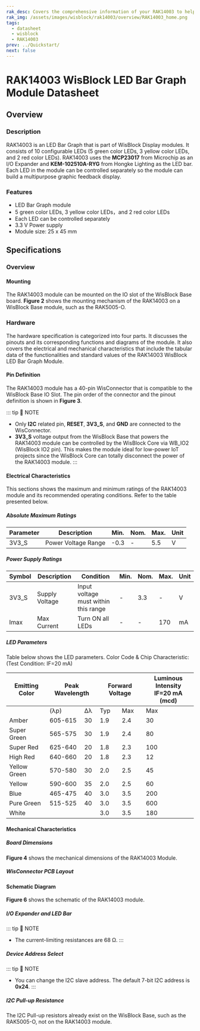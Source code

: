 ```yaml
---
rak_desc: Covers the comprehensive information of your RAK14003 to help you in using it. This information includes technical specifications, characteristics, and requirements, and it also discusses the device components.
rak_img: /assets/images/wisblock/rak14003/overview/RAK14003_home.png
tags:
  - datasheet
  - wisblock
  - RAK14003
prev: ../Quickstart/
next: false
---
```


# RAK14003 WisBlock LED Bar Graph Module Datasheet

## Overview

### Description

RAK14003 is an LED Bar Graph that is part of WisBlock Display modules. It consists of 10 configurable LEDs (5 green color LEDs, 3 yellow color LEDs, and 2 red color LEDs). RAK14003 uses the **MCP23017** from Microchip as an I/O Expander and **KEM-102510A-RYG** from Hongke Lighting as the LED bar. Each LED in the module can be controlled separately so the module can build a multipurpose graphic feedback display. 

### Features

- LED Bar Graph module
- 5 green color LEDs, 3 yellow color LEDs，and 2 red color LEDs
- Each LED can be controlled separately
- 3.3&nbsp;V Power supply
- Module size: 25 x 45&nbsp;mm

## Specifications

### Overview

<rk-img
  src="/assets/images/wisblock/rak14003/datasheet/rak14003_overview.png"
  width="50%"
  caption="RAK14003 Front and Back View"
/>

#### Mounting

The RAK14003 module can be mounted on the IO slot of the WisBlock Base board. **Figure 2** shows the mounting mechanism of the RAK14003 on a WisBlock Base module, such as the RAK5005-O.

<rk-img
  src="/assets/images/wisblock/rak14003/datasheet/mounting-mechanism.png"
  width="70%"
  caption="RAK14003 Mounting Mechanism on a WisBlock Base Module"
/>

### Hardware

The hardware specification is categorized into four parts. It discusses the pinouts and its corresponding functions and diagrams of the module. It also covers the electrical and mechanical characteristics that include the tabular data of the functionalities and standard values of the RAK14003 WisBlock LED Bar Graph Module.


#### Pin Definition

The RAK14003 module has a 40-pin WisConnector that is compatible to the WisBlock Base IO Slot. The pin order of the connector and the pinout definition is shown in **Figure 3**. 

<rk-img
  src="/assets/images/wisblock/rak14003/datasheet/rak14003_pinout.svg"
  width="80%"
  caption="RAK14003 Pinout Schematic"
/>

::: tip 📝 NOTE
- Only **I2C** related pin, **RESET**, **3V3_S**, and **GND** are connected to the WisConnector.
- **3V3_S** voltage output from the WisBlock Base that powers the RAK14003 module can be controlled by the WisBlock Core via WB_IO2 (WisBlock IO2 pin). This makes the module ideal for low-power IoT projects since the WisBlock Core can totally disconnect the power of the RAK14003 module.
:::  

#### Electrical Characteristics

This sections shows the maximum and minimum ratings of the RAK14003 module and its recommended operating conditions. Refer to the table presented below.

##### Absolute Maximum Ratings

| Parameter | Description                     | Min. | Nom. | Max.        | Unit |
| --------- | ------------------------------- | ---- | ---- | ----------- | ---- |
| 3V3_S     | Power Voltage Range             | -0.3 | -    | 5.5         | V    |

##### Power Supply Ratings

| Symbol | Description                | Condition                              | Min. | Nom. | Max. | Unit |
| ------ | -------------------------- | -------------------------------------- | ---- | ---- | ---- | ---- |
| 3V3_S  | Supply Voltage             | Input voltage must within this range   | -    | 3.3  | -    | V    |
| Imax   | Max Current                | Turn ON all LEDs                       | -    | -    | 170  | mA   |

##### LED Parameters

Table below shows the LED parameters. Color Code & Chip Characteristic: (Test Condition: IF=20&nbsp;mA)

<!-- 
**Figure 3** below shows the LED parameters.

<rk-img
  src="/assets/images/wisblock/rak14003/datasheet/led-parameter.png"
  width="80%"
  caption="RAK14003 LED Parameters"
/> -->

<table>
<thead>
  <tr>
    <th>Emitting Color</th>
    <th colspan="2">Peak Wavelength</th>
    <th colspan="2">Forward Voltage</th>
    <th>Luminous Intensity <br>IF=20&nbsp;mA (mcd)</th>
  </tr>
</thead>
<tbody>
  <tr>
    <td></td>
    <td>(λp)</td>
    <td>Δλ</td>
    <td>Typ</td>
    <td>Max</td>
    <td>Max</td>
  </tr>
  <tr>
    <td>Amber</td>
    <td>605-615</td>
    <td>30</td>
    <td>1.9</td>
    <td>2.4</td>
    <td>30</td>
  </tr>
  <tr>
    <td>Super Green</td>
    <td>565-575</td>
    <td>30</td>
    <td>1.9</td>
    <td>2.4</td>
    <td>80</td>
  </tr>
  <tr>
    <td>Super Red</td>
    <td>625-640</td>
    <td>20</td>
    <td>1.8</td>
    <td>2.3</td>
    <td>100</td>
  </tr>
  <tr>
    <td>High Red</td>
    <td>640-660</td>
    <td>20</td>
    <td>1.8</td>
    <td>2.3</td>
    <td>12</td>
  </tr>
  <tr>
    <td>Yellow Green </td>
    <td>570-580</td>
    <td>30</td>
    <td>2.0</td>
    <td>2.5</td>
    <td>45</td>
  </tr>
  <tr>
    <td>Yellow</td>
    <td>590-600</td>
    <td>35</td>
    <td>2.0</td>
    <td>2.5</td>
    <td>60</td>
  </tr>
  <tr>
    <td>Blue</td>
    <td>465-475</td>
    <td>40</td>
    <td>3.0</td>
    <td>3.5</td>
    <td>200</td>
  </tr>
  <tr>
    <td>Pure Green</td>
    <td>515-525</td>
    <td>40</td>
    <td>3.0</td>
    <td>3.5</td>
    <td>600</td>
  </tr>
  <tr>
    <td>White</td>
    <td></td>
    <td></td>
    <td>3.0</td>
    <td>3.5</td>
    <td>180</td>
  </tr>
</tbody>
</table>

#### Mechanical Characteristics

##### Board Dimensions

**Figure 4** shows the mechanical dimensions of the RAK14003 Module.

<rk-img
  src="/assets/images/wisblock/rak14003/datasheet/mechanical-dimensions.png"
  width="75%"
  caption="RAK14003 Mechanical Dimensions"
/>

##### WisConnector PCB Layout

<rk-img
  src="/assets/images/wisblock/rak14003/datasheet/wisconnector-pcb.png"
  width="100%"
  caption="WisConnector PCB Footprint and Recommendations"
/>

#### Schematic Diagram

**Figure 6** shows the schematic of the RAK14003 module.

<rk-img
  src="/assets/images/wisblock/rak14003/datasheet/rak14003-schematic.png"
  width="100%"
  caption="RAK14003 WisBlock Module Schematics"
/>

##### I/O Expander and LED Bar

<rk-img
  src="/assets/images/wisblock/rak14003/datasheet/io-expander.png"
  width="100%"
  caption="RAK14003 I/O Expander and LED Bar"
/>

::: tip 📝 NOTE
- The current-limiting resistances are 68&nbsp;Ω.
:::

##### Device Address Select

<rk-img
  src="/assets/images/wisblock/rak14003/datasheet/i2c-address.png"
  width="30%"
  caption="I2C Address Select"
/>

::: tip 📝 NOTE
- You can change the I2C slave address. The default 7-bit I2C address is **0x24**.
:::

##### I2C Pull-up Resistance

The I2C Pull-up resistors already exist on the WisBlock Base, such as the RAK5005-O, not on the RAK14003 module.

<rk-img
  src="/assets/images/wisblock/rak14003/datasheet/i2c-pullup.png"
  width="30%"
  caption="I2C Pull-up Resistance"
/>

